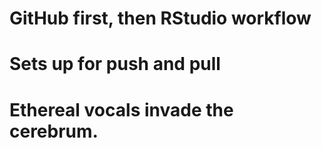 # GitHub first, then RStudio workflow
  # Sets up for push and pull
  
# Ethereal vocals invade the cerebrum.